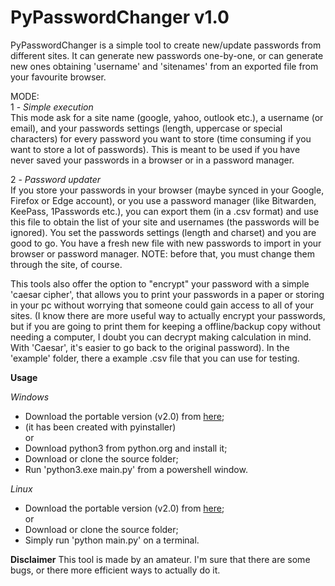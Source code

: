 # PyPasswordChanger v1.0

PyPasswordChanger is a simple tool to create new/update passwords from different sites.
It can generate new passwords one-by-one, or can generate new ones obtaining 'username' and
'sitenames' from an exported file from your favourite browser.


MODE: <br />
1 - *Simple execution* <br />
    This mode ask for a site name (google, yahoo, outlook etc.), a username (or
    email), and your passwords settings (length, uppercase or special characters)
    for every password you want to store (time consuming if you want to store a
    lot of passwords). This is meant to be used if you have never saved your passwords
    in a browser or in a password manager.  <br />

2 - *Password updater* <br />
    If you store your passwords in your browser (maybe synced in your Google, Firefox 
    or Edge account), or you use a password manager (like Bitwarden, KeePass, 1Passwords etc.),
    you can export them (in a .csv format) and use this file to obtain the list of your
    site and usernames (the passwords will be ignored).
    You set the passwords settings (length and charset) and you are good to go.
    You have a fresh new file with new passwords to import in your browser or
    password manager. NOTE: before that, you must change them through the site, of course.
    <br />

This tools also offer the option to "encrypt" your password with a simple 'caesar cipher', 
that allows you to print your passwords in a paper or storing in your pc without worrying that 
someone could gain access to all of your sites. (I know there are more useful way to actually 
encrypt your passwords, but if you are going to print them for keeping a offline/backup copy 
without needing a computer, I doubt you can decrypt making calculation in mind. With 'Caesar', 
it's easier to go back to the original password).
In the 'example' folder, there a example .csv file that you can use for testing.

**Usage**

*Windows*

- Download the portable version (v2.0) from [here](https://github.com/MerkeX/PyPasswordChanger/releases/download/2.0/PyPassChanger_Portable-win.zip);<br />
- (it has been created with pyinstaller) <br />
  or<br />
- Download python3 from python.org and install it; <br />
- Download or clone the source folder; <br />
- Run 'python3.exe main.py' from a powershell window. <br />

*Linux*
- Download the portable version (v2.0) from [here](https://github.com/MerkeX/PyPasswordChanger/releases/download/2.0/PyPassChanger_Portable-linux.tar);<br />
  or<br />
- Download or clone the source folder; <br />
- Simply run 'python main.py' on a terminal.

**Disclaimer**
This tool is made by an amateur. I'm sure that there are some bugs, or there more efficient ways to actually do it.

